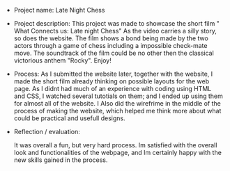 - Project name:
     Late Night Chess
- Project description: 
    This project was made to showcase the short film " What Connects us: Late night Chess" As the video carries a silly story, so does the website. The film shows a bond being made by the two actors through a game of chess including a impossible check-mate move. The soundtrack of the film could be no other then the classical victorious anthem "Rocky". Enjoy!
- Process:
    As I submitted the website later, together with the website, I made the short film already thinking on possible layouts for the web page.
    As I didnt had much of an experience with coding using HTML and CSS, I watched several tutotials on them; and I ended up using them for almost all of the website.
    I Also did the wirefrime in the middle of the process of making the website, which helped me think more about what could be practical and usefull designs.


- Reflection / evaluation:

    It was overall a fun, but very hard process. 
    Im satisfied with the overall look and functionalities of the webpage, and Im certainly happy with the new skills gained in the process.
